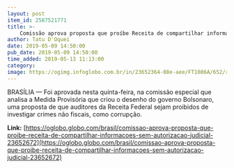 ```yaml
---
layout: post
item_id: 2587521771
title: >-
    Comissão aprova proposta que proíbe Receita de compartilhar informações sem autorização judicial
author: Tatu D'Oquei
date: 2019-05-09 14:50:00
pub_date: 2019-05-09 14:50:00
time_added: 2019-05-13 11:13:00
category: 
image: https://ogimg.infoglobo.com.br/in/23652364-08e-aee/FT1086A/652/receita.jpg
---
```


BRASÍLIA — Foi aprovada nesta quinta-feira, na comissão especial que analisa a Medida Provisória que criou o desenho do governo Bolsonaro, uma proposta de que auditores da Receita Federal sejam proibidos de investigar crimes não fiscais, como corrupção.

**Link:** [https://oglobo.globo.com/brasil/comissao-aprova-proposta-que-proibe-receita-de-compartilhar-informacoes-sem-autorizacao-judicial-23652672](https://oglobo.globo.com/brasil/comissao-aprova-proposta-que-proibe-receita-de-compartilhar-informacoes-sem-autorizacao-judicial-23652672)

